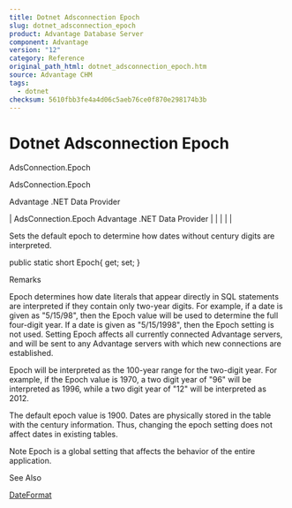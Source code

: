 ```yaml
---
title: Dotnet Adsconnection Epoch
slug: dotnet_adsconnection_epoch
product: Advantage Database Server
component: Advantage
version: "12"
category: Reference
original_path_html: dotnet_adsconnection_epoch.htm
source: Advantage CHM
tags:
  - dotnet
checksum: 5610fbb3fe4a4d06c5aeb76ce0f870e298174b3b
---
```


# Dotnet Adsconnection Epoch

AdsConnection.Epoch

AdsConnection.Epoch

Advantage .NET Data Provider

| AdsConnection.Epoch  Advantage .NET Data Provider |  |  |  |  |

Sets the default epoch to determine how dates without century digits are interpreted.

public static short Epoch{ get; set; }

Remarks

Epoch determines how date literals that appear directly in SQL statements are interpreted if they contain only two-year digits. For example, if a date is given as "5/15/98", then the Epoch value will be used to determine the full four-digit year. If a date is given as "5/15/1998", then the Epoch setting is not used. Setting Epoch affects all currently connected Advantage servers, and will be sent to any Advantage servers with which new connections are established.

Epoch will be interpreted as the 100-year range for the two-digit year. For example, if the Epoch value is 1970, a two digit year of "96" will be interpreted as 1996, while a two digit year of "12" will be interpreted as 2012.

The default epoch value is 1900. Dates are physically stored in the table with the century information. Thus, changing the epoch setting does not affect dates in existing tables.

Note Epoch is a global setting that affects the behavior of the entire application.

See Also

[DateFormat](dotnet_adsconnection_dateformat.md)
